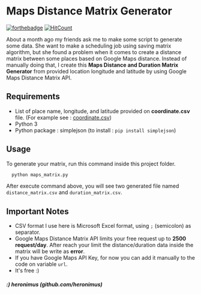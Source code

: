 # Maps Distance Matrix Generator
[![forthebadge](https://forthebadge.com/images/badges/made-with-python.svg)](https://forthebadge.com) [![HitCount](http://hits.dwyl.io/heronimus/Maps_Distance_Matrix.svg)](http://hits.dwyl.io/heronimus/Maps_Distance_Matrix)

About a month ago my friends ask me to make some script to generate some data. She want to make a scheduling job using saving matrix algorithm, but she found a problem when it comes to create a distance matrix between some places based on Google Maps distance. Instead of manually doing that, I create this **Maps Distance and Duration Matrix Generator** from provided location longitude and latitude by using Google Maps Distance Matrix API.

## Requirements
  - List of place name, longitude, and latitude provided on **coordinate.csv** file.
    (For example see : [coordinate.csv](coordinate.csv))
  - Python 3
  - Python package : simplejson (to install : ``` pip install simplejson ```)

## Usage
To generate your matrix, run this command inside this project folder.
```python
  python maps_matrix.py
```
After execute command above, you will see two generated file named ``` distance_matrix.csv ``` and ```duration_matrix.csv```.

## Important Notes
  - CSV format I use here is Microsoft Excel format, using `;` (semicolon) as separator.
  - Google Maps Distance Matrix API limits your free request up to **2500 request/day**. After reach your limit the distance/duration data inside the matrix will be write as **error**.  
  - If you have Google Maps API Key, for now you can add it manually to the code on variable `url`.
  - It's free :)

##### :) heronimus (github.com/heronimus)
